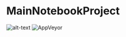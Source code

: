 # MainNotebookProject
![alt-text](https://i.gifer.com/5HlC.gif "note[ad")
![AppVeyor](https://img.shields.io/appveyor/build/anonexistent/MainNotebookProject?color=black&label=The%20Best%20Notebook%20Engine%20In%20The%20World%20%28Hello%21%29&logo=%E2%80%94&logoColor=red&style=for-the-badge)
